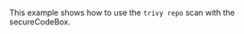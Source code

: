 <!--
SPDX-FileCopyrightText: the secureCodeBox authors

SPDX-License-Identifier: Apache-2.0
-->

This example shows how to use the `trivy repo` scan with the secureCodeBox.
